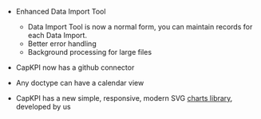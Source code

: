 - Enhanced Data Import Tool
	- Data Import Tool is now a normal form, you can maintain records for each Data Import.
	- Better error handling
	- Background processing for large files

- CapKPI now has a github connector

- Any doctype can have a calendar view

- CapKPI has a new simple, responsive, modern SVG [charts library](https://github.com/frappe/charts), developed by us